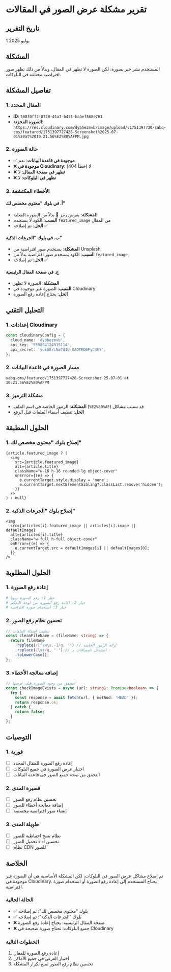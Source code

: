 # تقرير مشكلة عرض الصور في المقالات

## تاريخ التقرير
1 يوليو 2025

## المشكلة
المستخدم نشر خبر بصورة، لكن الصورة لا تظهر في المقال، وبدلاً من ذلك تظهر صور افتراضية مختلفة في البلوكات.

## تفاصيل المشكلة

### 1. المقال المحدد
- **ID**: `568f0ff2-8728-41a7-b421-babef568e761`
- **الصورة المخزنة**: `https://res.cloudinary.com/dybhezmvb/image/upload/v1751397730/sabq-cms/featured/1751397727428-Screenshot%2025-07-01%20at%2010.21.56%E2%80%AFPM.jpg`

### 2. حالة الصورة
- ✅ **موجودة في قاعدة البيانات**: نعم
- ❌ **موجودة في Cloudinary**: لا (خطأ 404)
- ❌ **تظهر في صفحة المقال**: لا
- ❌ **تظهر في البلوكات**: لا

### 3. الأخطاء المكتشفة

#### أ. في بلوك "محتوى مخصص لك"
- **المشكلة**: يعرض رمز 📰 بدلاً من الصورة الفعلية
- **السبب**: الكود لا يستخدم `featured_image` من المقال
- **الحل**: تم إصلاحه ✅

#### ب. في بلوك "الجرعات الذكية"
- **المشكلة**: يستخدم صور افتراضية من Unsplash
- **السبب**: الكود يستخدم صور افتراضية بدلاً من `featured_image`
- **الحل**: تم إصلاحه ✅

#### ج. في صفحة المقال الرئيسية
- **المشكلة**: الصورة لا تظهر
- **السبب**: الصورة غير موجودة في Cloudinary
- **الحل**: يحتاج إعادة رفع الصورة

## التحليل التقني

### 1. إعدادات Cloudinary
```typescript
const cloudinaryConfig = {
  cloud_name: 'dybhezmvb',
  api_key: '559894124915114',
  api_secret: 'vuiA8rLNm7d1U-UAOTED6FyC4hY',
};
```

### 2. مسار الصورة في قاعدة البيانات
```
sabq-cms/featured/1751397727428-Screenshot 25-07-01 at 10.21.56%E2%80%AFPM
```

### 3. مشكلة الترميز
- **المشكلة**: الرموز الخاصة في اسم الملف (`%E2%80%AF`) قد تسبب مشاكل
- **الحل**: تنظيف أسماء الملفات قبل الرفع

## الحلول المطبقة

### 1. إصلاح بلوك "محتوى مخصص لك"
```tsx
{article.featured_image ? (
  <img 
    src={article.featured_image} 
    alt={article.title}
    className="w-16 h-16 rounded-lg object-cover"
    onError={(e) => {
      e.currentTarget.style.display = 'none';
      e.currentTarget.nextElementSibling?.classList.remove('hidden');
    }}
  />
) : null}
```

### 2. إصلاح بلوك "الجرعات الذكية"
```tsx
<img 
  src={articles[i].featured_image || articles[i].image || defaultImage}
  alt={articles[i].title}
  className="w-full h-full object-cover"
  onError={(e) => {
    e.currentTarget.src = defaultImages[i] || defaultImages[0];
  }}
/>
```

## الحلول المطلوبة

### 1. إعادة رفع الصورة
```bash
# خيار 1: رفع الصورة يدوياً
# خيار 2: إعادة رفع الصورة من لوحة التحكم
# خيار 3: استخدام صورة افتراضية
```

### 2. تحسين نظام رفع الصور
```typescript
// تنظيف أسماء الملفات
const cleanFileName = (fileName: string) => {
  return fileName
    .replace(/[^\w\s.-]/g, '') // إزالة الرموز الخاصة
    .replace(/\s+/g, '-') // استبدال المسافات بـ -
    .toLowerCase();
};
```

### 3. إضافة معالجة الأخطاء
```typescript
// التحقق من وجود الصورة قبل عرضها
const checkImageExists = async (url: string): Promise<boolean> => {
  try {
    const response = await fetch(url, { method: 'HEAD' });
    return response.ok;
  } catch {
    return false;
  }
};
```

## التوصيات

### 1. فورية
- [ ] إعادة رفع الصورة للمقال المحدد
- [ ] اختبار عرض الصورة في جميع البلوكات
- [ ] التحقق من صحة جميع الصور في قاعدة البيانات

### 2. قصيرة المدى
- [ ] تحسين نظام رفع الصور
- [ ] إضافة معالجة أخطاء للصور
- [ ] إنشاء صور افتراضية مخصصة

### 3. طويلة المدى
- [ ] نظام نسخ احتياطية للصور
- [ ] تحسين أداء تحميل الصور
- [ ] نظام CDN للصور

## الخلاصة

تم إصلاح مشاكل عرض الصور في البلوكات، لكن المشكلة الأساسية هي أن الصورة غير موجودة في Cloudinary. يحتاج المستخدم إلى إعادة رفع الصورة أو استخدام صورة افتراضية.

### الحالة الحالية
- ✅ بلوك "محتوى مخصص لك": تم إصلاحه
- ✅ بلوك "الجرعات الذكية": تم إصلاحه
- ❌ صفحة المقال الرئيسية: يحتاج إعادة رفع الصورة
- ❌ جميع البلوكات: تحتاج صورة صحيحة في Cloudinary

### الخطوات التالية
1. إعادة رفع الصورة للمقال
2. اختبار العرض في جميع الأماكن
3. تحسين نظام رفع الصور لمنع تكرار المشكلة 